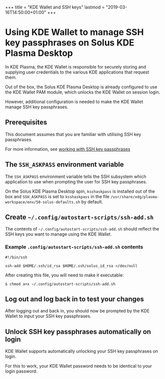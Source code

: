 +++
title = "KDE Wallet and SSH keys"
lastmod = "2019-03-16T14:50:00+01:00"
+++
# Using KDE Wallet to manage SSH key passphrases on Solus KDE Plasma Desktop

In KDE Plasma, the KDE Wallet is responsible for securely storing and supplying user credentials to the various KDE applications that request them.

Out of the box, the Solus KDE Plasma Desktop is already configured to use the KDE Wallet PAM module, which unlocks the KDE Wallet on session login.

However, additional configuration is needed to make the KDE Wallet manage SSH key passphrases.

## Prerequisites

This document assumes that you are familiar with utilising SSH key passphrases.

For more information, see [working with SSH key passphrases](https://help.github.com/en/articles/working-with-ssh-key-passphrases)

## The `SSH_ASKPASS` environment variable

The `SSH_ASKPASS` environment variable tells the SSH subsystem which application to use when prompting the user for SSH key passphrases.

On the Solus KDE Plasma Desktop spin, `ksshaskpass` is installed out of the box and `SSH_ASKPASS` is set to `ksshaskpass` in the file `/usr/share/xdg/plasma-workspace/env/50-solus-defaults.sh` by default.

## Create `~/.config/autostart-scripts/ssh-add.sh` 

The contents of `~/.config/autostart-scripts/ssh-add.sh` should reflect the SSH keys you want to manage using the KDE Wallet.

### Example `.config/autostart-scripts/ssh-add.sh` contents

```
#!/bin/ssh

ssh-add $HOME/.ssh/id_rsa $HOME/.ssh/solus_id_rsa </dev/null
```

After creating this file, you will need to make it executable:

`$ chmod a+x ~/.config/autostart-scripts/ssh-add.sh`

## Log out and log back in to test your changes

After logging out and back in, you should now be prompted by the KDE Wallet to input your SSH key passphrases.

## Unlock SSH key passphrases automatically on login

KDE Wallet supports automatically unlocking your SSH key passphrases on login.

For this to work, your KDE Wallet password needs to be identical to your login password.
